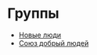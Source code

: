 # Группы

* [Новые люди](857a3a74-59e1-40a2-ad90-56a21c7edc42.md)
* [Союз добрый людей](6c097a63-4450-4f8f-a419-07373e99281c.md)
